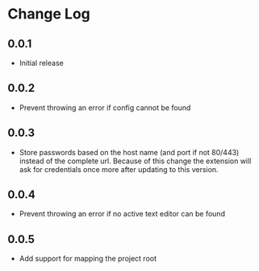 # Change Log

## 0.0.1
- Initial release

## 0.0.2
- Prevent throwing an error if config cannot be found

## 0.0.3
- Store passwords based on the host name (and port if not 80/443) instead of the complete url. Because of this change the extension will ask for credentials once more after updating to this version.

## 0.0.4
- Prevent throwing an error if no active text editor can be found

## 0.0.5
- Add support for mapping the project root